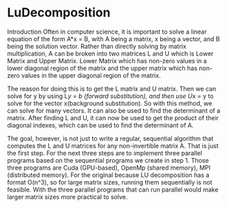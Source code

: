 # LuDecomposition

Introduction
Often in computer science, it is important to solve a linear equation of the form A*x = B, with A being a matrix, x being a vector, and B being the solution vector. Rather than directly solving by matrix multiplication, A can be broken into two matrices L and U which is Lower Matrix and Upper Matrix. Lower Matrix which has non-zero values in a lower diagonal region of the matrix and the upper matrix which has non-zero values in the upper diagonal region of the matrix. 

The reason for doing this is to get the L matrix and U matrix. Then we can solve for y by using L*y = b (forward substitution), and then use U*x = y to solve for the vector x(background substitution). So with this method, we can solve for many vectors. It can also be used to find the determinant of a matrix. After finding L and U, it can now be used to get the product of their diagonal indexes, which can be used to find the determinant of A. 

The goal, however, is not just to write a regular, sequential algorithm that computes the L and U matrices for any non-invertible matrix A. That is just the first step. For the next three steps are to implement three parallel programs based on the sequential programs we create in step 1. Those three programs are Cuda (GPU-based), OpenMp (shared memory), MPI (distributed memory). For the original because LU decomposition has a format O(n^3), so for large matrix sizes, running them sequentially is not feasible. With the three parallel programs that can run parallel would make larger matrix sizes more practical to solve.
